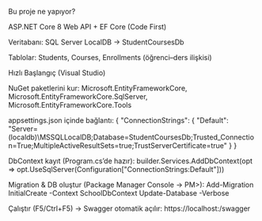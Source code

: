 Bu proje ne yapıyor?

ASP.NET Core 8 Web API + EF Core (Code First)

Veritabanı: SQL Server LocalDB → StudentCoursesDb

Tablolar: Students, Courses, Enrollments (öğrenci–ders ilişkisi)

Hızlı Başlangıç (Visual Studio)

NuGet paketlerini kur:
Microsoft.EntityFrameworkCore, Microsoft.EntityFrameworkCore.SqlServer, Microsoft.EntityFrameworkCore.Tools 

appsettings.json içinde bağlantı:
{
  "ConnectionStrings": {
    "Default": "Server=(localdb)\\MSSQLLocalDB;Database=StudentCoursesDb;Trusted_Connection=True;MultipleActiveResultSets=true;TrustServerCertificate=true"
  }
}

DbContext kayıt (Program.cs’de hazır):
builder.Services.AddDbContext<SchoolDbContext>(opt => opt.UseSqlServer(Configuration["ConnectionStrings:Default"]))

Migration & DB oluştur (Package Manager Console → PM>):
Add-Migration InitialCreate -Context SchoolDbContext
Update-Database -Verbose

Çalıştır (F5/Ctrl+F5) → Swagger otomatik açılır:
https://localhost:<port>/swagger

